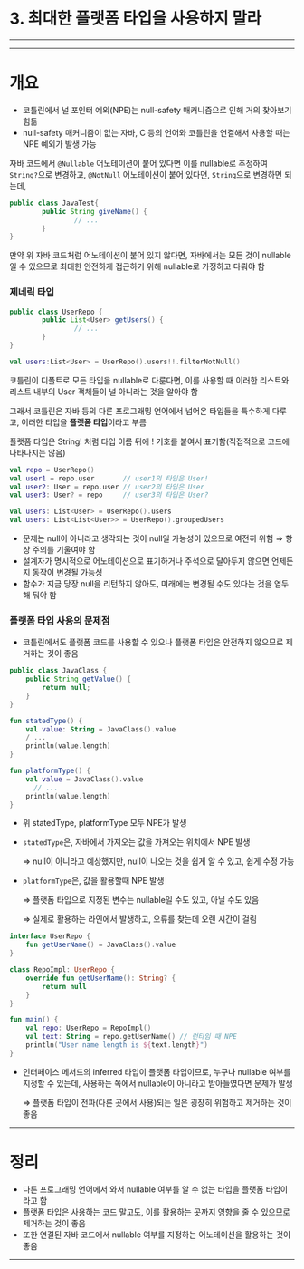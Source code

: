 # 3. 최대한 플랫폼 타입을 사용하지 말라

---

---

# 개요

- 코틀린에서 널 포인터 예외(NPE)는 null-safety 매커니즘으로 인해 거의 찾아보기 힘듦
- null-safety 매커니즘이 없는 자바, C 등의 언어와 코틀린을 연결해서 사용할 때는 NPE 예외가 발생 가능

자바 코드에서 `@Nullable` 어노테이션이 붙어 있다면 이를 nullable로 추정하여 `String?`으로 변경하고, `@NotNull` 어노테이션이 붙어 있다면, `String`으로 변경하면 되는데,

```java
public class JavaTest{
		public String giveName() {
				// ...
		}
}
```

만약 위 자바 코드처럼 어노테이션이 붙어 있지 않다면, 자바에서는 모든 것이 nullable일 수 있으므로 최대한 안전하게 접근하기 위해 nullable로 가정하고 다뤄야 함

### **제네릭 타입**

```java
public class UserRepo {
		public List<User> getUsers() {
				// ...
		}
}
```

```kotlin
val users:List<User> = UserRepo().users!!.filterNotNull()
```

코틀린이 디폴트로 모든 타입을 nullable로 다룬다면, 이를 사용할 때 이러한 리스트와 리스트 내부의 User 객체들이 널 아니라는 것을 알아야 함

그래서 코틀린은 자바 등의 다른 프로그래밍 언어에서 넘어온 타입들을 특수하게 다루고, 이러한 타입을 **플랫폼 타입**이라고 부름

플랫폼 타입은 String! 처럼 타입 이름 뒤에 ! 기호를 붙여서 표기함(직접적으로 코드에 나타나지는 않음)

```kotlin
val repo = UserRepo()
val user1 = repo.user       // user1의 타입은 User!
val user2: User = repo.user // user2의 타입은 User
val user3: User? = repo     // user3의 타입은 User?

val users: List<User> = UserRepo().users
val users: List<List<User>> = UserRepo().groupedUsers
```

- 문제는 null이 아니라고 생각되는 것이 null일 가능성이 있으므로 여전히 위험 ⇒ 항상 주의를 기울여야 함
- 설계자가 명시적으로 어노테이션으로 표기하거나 주석으로 달아두지 않으면 언제든지 동작이 변경될 가능성
- 함수가 지금 당장 null을 리턴하지 않아도, 미래에는 변경될 수도 있다는 것을 염두해 둬야 함

### **플랫폼 타입 사용의 문제점**

- 코틀린에서도 플랫폼 코드를 사용할 수 있으나 플랫폼 타입은 안전하지 않으므로 제거하는 것이 좋음

```java
public class JavaClass {
    public String getValue() {
        return null;
    }
}
```

```kotlin
fun statedType() {
    val value: String = JavaClass().value
    / ...
    println(value.length)
}

fun platformType() {
    val value = JavaClass().value
	  // ...
    println(value.length)
}
```

- 위 statedType, platformType 모두 NPE가 발생
- `statedType`은, 자바에서 가져오는 값을 가져오는 위치에서 NPE 발생
    
    ⇒ null이 아니라고 예상했지만, null이 나오는 것을 쉽게 알 수 있고, 쉽게 수정 가능
    
- `platformType`은, 값을 활용할때 NPE 발생
    
    ⇒ 플랫폼 타입으로 지정된 변수는 nullable일 수도 있고, 아닐 수도 있음
    
    ⇒ 실제로 활용하는 라인에서 발생하고, 오류를 찾는데 오랜 시간이 걸림
    

```kotlin
interface UserRepo {
    fun getUserName() = JavaClass().value
}

class RepoImpl: UserRepo {
    override fun getUserName(): String? {
        return null
    }
}

fun main() {
    val repo: UserRepo = RepoImpl()
    val text: String = repo.getUserName() // 런타임 때 NPE
    println("User name length is ${text.length}")
}
```

- 인터페이스 메서드의 inferred 타입이 플랫폼 타입이므로, 누구나 nullable 여부를 지정할 수 있는데, 사용하는 쪽에서 nullable이 아니라고 받아들였다면 문제가 발생
    
    ⇒ 플랫폼 타입이 전파(다른 곳에서 사용)되는 일은 굉장히 위험하고 제거하는 것이 좋음
    

---

# 정리

- 다른 프로그래밍 언어에서 와서 nullable 여부를 알 수 없는 타입을 플랫폼 타입이라고 함
- 플랫폼 타입은 사용하는 코드 말고도, 이를 활용하는 곳까지 영향을 줄 수 있으므로 제거하는 것이 좋음
- 또한 연결된 자바 코드에서 nullable 여부를 지정하는 어노테이션을 활용하는 것이 좋음

---